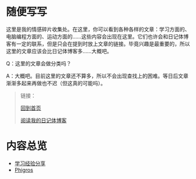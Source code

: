 # 随便写写

这里是我的情感碎片收集处。在这里，你可以看到各种各样的文章：学习方面的、电脑编程方面的、运动方面的……这些内容会出现在这里。它们也许会和日记体博客有一定的联系，但是只会在提到时放上文章的链接。毕竟兴趣是最重要的，所以这里的文章应该会比日记体博客多……大概吧。

Q：这里的文章会做分类吗？

A：大概吧。目前这里的文章还不算多，所以不会出现查找上的困难。等日后文章渐渐多起来再做也不迟（但这真的可能吗）。

> 链接：
>
>  [回到首页](../README.md) 
>
>  [阅读我的日记体博客](../Daily/Daily.md) 

# 内容总览

-   [学习经验分享](学习经验分享.md) 
-   [Phigros](Phigros.md) 
